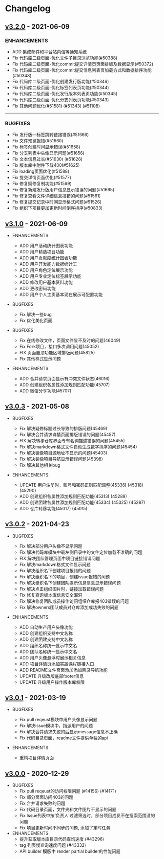 # Changelog
## [v3.2.0](https://forgeplus.trustie.net/projects/jasder/forgeplus/releases) - 2021-06-09

### ENHANCEMENTS
  * ADD 集成邮件和平台站内信等通知系统
  * Fix 代码库二级页面-优化文件子目录浏览功能(#50388)
  * Fix 代码库二级页面-优化commit提交详情页页面排版及数据显示(#50372)
  * Fix 代码库二级页面-优化commit提交信息列表页加载方式和数据排序功能(#50348)
  * Fix 代码库二级页面-优化创建发行版功能(#50346)
  * Fix 代码库二级页面-优化标签列表页功能(#50344)
  * Fix 代码库二级页面-优化发行版本列表页功能(#50345)
  * Fix 代码库二级页面-优化分支列表页功能(#50343)
  * Fix 其他问题优化(#51581) (#51343) (#51108)

---

### BUGFIXES
  * Fix 发行版—标签跳转链接错误(#51666)
  * Fix 文件预览报错(#51660)
  * Fix 标签创建时间显示错误(#51658)
  * Fix 分支列表中头像显示问题(#51656)
  * Fix 文本信息过长(#51630) (#51626)
  * Fix 版本库中附件下载400(#51625)
  * Fix loading页面优化(#51588)
  * Fix 提交详情页面优化(#51577)
  * Fix 修复疑修复制功能(#51569)
  * Fix 修复新建发行版用户信息显示错误的问题(#51665)
  * Fix 修复查看文件详细信息报错的问题(#51561)
  * Fix 修复提交记录中时间显示格式问题(#51526)
  * Fix 组织下项目更加更新时间倒序排序(#50833)


## [v3.1.0](https://forgeplus.trustie.net/projects/jasder/forgeplus/releases) - 2021-06-09

* ENHANCEMENTS
  * ADD 用户活动统计图表功能
  * ADD 用户精选项目功能
  * ADD 用户贡献度统计图表功能
  * ADD 用户开发能力数据统计工
  * ADD 用户角色定位展示功能
  * ADD 用户专业定位标签展示功能
  * ADD 修改用户基本资料功能
  * ADD 更改密码功能
  * ADD 用户个人主页基本现在展示可配置功能

* BUGFIXES
  * Fix 解决一些bug
  * Fix 优化美化页面


* BUGFIXES
  * Fix 在线修改文件，页面文件显不及时的问题(46049)
  * Fix Fork项目，接口多次调用问题(45052)
  * FIX 页面置顶功能区域排版问题(45825)
  * Fix 其他样式显示问题

* ENHANCEMENTS
  * ADD 合并请求页面显示有冲突文件状态(46016)
  * ADD 创建组织各属性添加规则匹配功能(45707)
  * ADD 微信分享功能(45707)

## [v3.0.3](https://forgeplus.trustie.net/projects/jasder/forgeplus/releases) - 2021-05-08

* BUGFIXES
  * Fix 解决疑修标题过长导致的排版问题(45469)
  * Fix 解决合并请求详情页面排版错误的问题(45457)
  * FIX 解决转移仓库界面专有名词描述错误的问题(45455)
  * Fix 解决markdown格式文件自动生成数字排序的问题(45454)
  * Fix 解决镜像项目源地址不显示的问题(45403)
  * Fix 解决镜像项目导航显示错误问题(45398)
  * Fix 解决其他相关bug

* ENHANCEMENTS
  * UPDATE 用户注册时，账号和密码正则匹配调整(45336) (45318) (45290)
  * ADD 创建组织各属性添加规则匹配功能(45313) (45289)
  * ADD 创建团建各属性添加规则匹配功能(45334) (45325) (45287)
  * ADD 仓库转移功能(45017) (45015)
 
## [v3.0.2](https://forgeplus.trustie.net/projects/jasder/forgeplus/releases) - 2021-04-23

* BUGFIXES
  * Fix 解决部分用户头像不显示问题
  * Fix 解决代码库模块中最左侧目录中的文件定位加载不准确的问题
  * FIX 解决团队管理页面中项目链接错误问题
  * Fix 解决markdown格式文件显示问题
  * Fix 解决组织名下创建项目报错的问题
  * Fix 解决组织名下的项目，创建issue报错的问题
  * Fix 解决组织名下创建团队提示信息信息显示错误问题
  * Fix 解决点击组织图片时，链接加载错误问题
  * Fix 修复查询版本库信息安全漏洞
  * Fix 解决修复团队成员操作访问组织仓库报403错误的问题
  * Fix 解决owners团队成员对仓库添加成功失败的问题

* ENHANCEMENTS
  * ADD 自动生产用户头像功能
  * ADD 创建组织支持中文名称
  * ADD 创建团建支持中文名称
  * ADD 组织名称统一显示中文名
  * ADD 团队名称统一显示中文名
  * ADD 用户头像悬浮时展示相关信息
  * ADD 项目详情页添加实践课程链接入口
  * ADD README文件页面添加添加目录导航功能
  * UPDATE 升级改版底部footer信息
  * UPDATE 升级用户操作版本库权限

## [v3.0.1](https://forgeplus.trustie.net/projects/jasder/forgeplus/releases) - 2021-03-19

* BUGFIXES
  * Fix pull reqeust模块中用户头像显示问题
  * Fix 解决issue模块中，指派用户的问题
  * Fix 解决合并请求失败的后显示message信息不正确
  * Fix 代码目录页面，readme文件提供单独的api

* ENHANCEMENTS
  * 重构项目详情页面

## [v3.0.0](https://forgeplus.trustie.net/projects/jasder/forgeplus/releases) - 2020-12-29

* BUGFIXES
  * Fix pull reqeust的访问权限问题 (#14156) (#14171)
  * Fix 部分页面访问403的问题
  * Fix 合并请求失败的问题
  * Fix 代码目录页面，文件夹和文件图片不显示的问题
  * Fix Issue列表中按‘负责人’过滤筛选时，部分项目成员不在搜索范围没的问题
  * Fix 项目更新时间不同步的问题, 添加了定时任务
* ENHANCEMENTS
  * 提升获取版本库目录代码查询速度 (#43296)
  * tag 列表慢查询速度问题 (#43332)
  * API builder 模版中 render partial builder的性能问题
